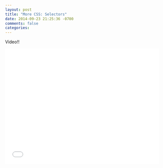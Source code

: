 ```yaml
---
layout: post
title: "More CSS: Selectors"
date: 2014-09-23 21:25:36 -0700
comments: false
categories:
---
```


Video!!

<iframe src="//player.vimeo.com/video/107007199" width="500" height="375" frameborder="0" webkitallowfullscreen mozallowfullscreen allowfullscreen></iframe>

